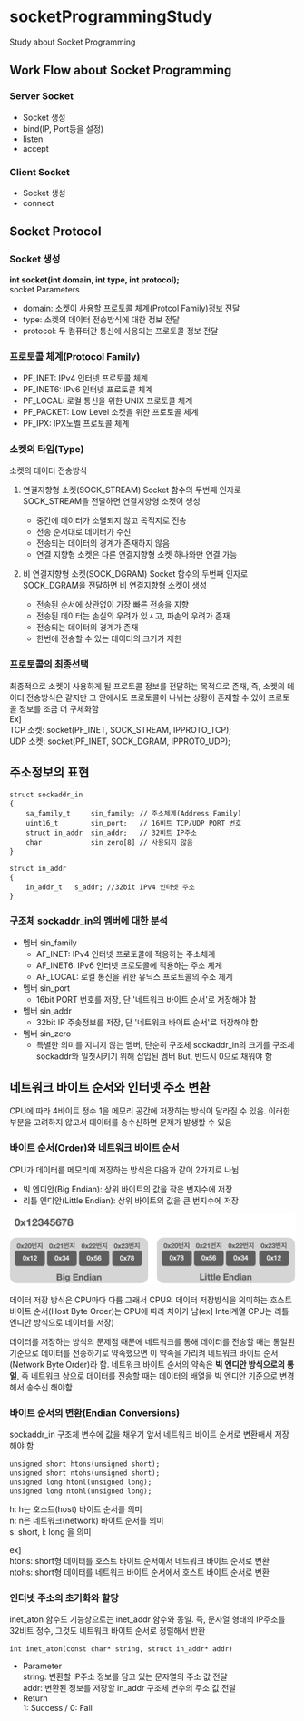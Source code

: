 # socketProgrammingStudy
Study about Socket Programming

## Work Flow about Socket Programming
### Server Socket
- Socket 생성
- bind(IP, Port등을 설정)
- listen
- accept

### Client Socket
- Socket 생성
- connect

## Socket Protocol
### Socket 생성
**int socket(int domain, int type, int protocol);**<br>
socket Parameters
- domain: 소켓이 사용할 프로토콜 체계(Protcol Family)정보 전달
- type: 소켓의 데이터 전송방식에 대한 정보 전달
- protocol: 두 컴퓨터간 통신에 사용되는 프로토콜 정보 전달

### 프로토콜 체계(Protocol Family)
- PF_INET: IPv4 인터넷 프로토콜 체계
- PF_INET6: IPv6 인터넷 프로토콜 체계
- PF_LOCAL: 로컬 통신을 위한 UNIX 프로토콜 체계
- PF_PACKET: Low Level 소켓을 위한 프로토콜 체계
- PF_IPX: IPX노벨 프로토콜 체계

### 소켓의 타입(Type)
소켓의 데이터 전송방식 
1. 연결지향형 소켓(SOCK_STREAM)
Socket 함수의 두번째 인자로 SOCK_STREAM을 전달하면 연결지향형 소켓이 생성
   - 중간에 데이터가 소멸되지 않고 목적지로 전송
   - 전송 순서대로 데이터가 수신
   - 전송되는 데이터의 경계가 존재하지 않음
   - 연결 지향형 소켓은 다른 연결지향형 소켓 하나와만 연결 가능

2. 비 연결지향형 소켓(SOCK_DGRAM)
Socket 함수의 두번째 인자로 SOCK_DGRAM을 전달하면 비 연결지향형 소켓이 생성
   - 전송된 순서에 상관없이 가장 빠른 전송을 지향
   - 전송된 데이터는 손실의 우려가 있ㅅ고, 파손의 우려가 존재
   - 전송되는 데이터의 경계가 존재
   - 한번에 전송할 수 있는 데이터의 크기가 제한

### 프로토콜의 최종선택
최종적으로 소켓이 사용하게 될 프로토콜 정보를 전달하는 목적으로 존재, 즉, 소켓의 데이터 전송방식은 같지만 그 안에서도 프로토콜이 나뉘는 상황이 존재할 수 있어 프로토콜 정보를 조금 더 구체화함 <br>
Ex]<br> 
TCP 소켓: socket(PF_INET, SOCK_STREAM, IPPROTO_TCP); <br>
UDP 소켓: socket(PF_INET, SOCK_DGRAM, IPPROTO_UDP); 

## 주소정보의 표현
```
struct sockaddr_in
{
    sa_family_t     sin_family; // 주소체계(Address Family)
    uint16_t        sin_port;   // 16비트 TCP/UDP PORT 번호
    struct in_addr  sin_addr;   // 32비트 IP주소
    char            sin_zero[8] // 사용되지 않음
}
```
```
struct in_addr
{
    in_addr_t   s_addr; //32bit IPv4 인터넷 주소
}
```

### 구조체 sockaddr_in의 멤버에 대한 분석
- 멤버 sin_family
  - AF_INET: IPv4 인터넷 프로토콜에 적용하는 주소체계
  - AF_INET6: IPv6 인터넷 프로토콜에 적용하는 주소 체계
  - AF_LOCAL: 로컬 통신을 위한 유닉스 프로토콜의 주소 체계
- 멤버 sin_port
  - 16bit PORT 번호를 저장, 단 '네트워크 바이트 순서'로 저장해야 함
- 멤버 sin_addr
  - 32bit IP 주솟정보를 저장, 단 '네트워크 바이트 순서'로 저장해야 함
- 멤버 sin_zero
  - 특별한 의미를 지니지 않는 멤버, 단순히 구조체 sockaddr_in의 크기를 구조체 sockaddr와 일칫시키기 위해 삽입된 멤버 But, 반드시 0으로 채워야 함

## 네트워크 바이트 순서와 인터넷 주소 변환
CPU에 따라 4바이트 정수 1을 메모리 공간에 저장하는 방식이 달라질 수 있음. 이러한 부분을 고려하지 않고서 데이터를 송수신하면 문제가 발생할 수 있음

### 바이트 순서(Order)와 네트워크 바이트 순서
CPU가 데이터를 메모리에 저장하는 방식은 다음과 같이 2가지로 나뉨
- 빅 엔디안(Big Endian): 상위 바이트의 값을 작은 번지수에 저장
- 리틀 엔디안(Little Endian): 상위 바이트의 값을 큰 번지수에 저장

![byteOrdering](images/byteOrdering.png)

데이터 저장 방식은 CPU마다 다름 그래서 CPU의 데이터 저장방식을 의미하는 호스트 바이트 순서(Host Byte Order)는 CPU에 따라 차이가 남(ex] Intel계열 CPU는 리틀 엔디안 방식으로 데이터를 저장)

데이터를 저장하는 방식의 문제점 때문에 네트워크를 통해 데이터를 전송할 때는 통일된 기준으로 데이터를 전송하기로 약속했으면 이 약속을 가리켜 네트워크 바이트 순서(Network Byte Order)라 함. 네트워크 바이트 순서의 약속은 **빅 엔디안 방식으로의 통일**, 즉 네트워크 상으로 데이터를 전송할 때는 데이터의 배열을 빅 엔디안 기준으로 변경해서 송수신 해야함

### 바이트 순서의 변환(Endian Conversions)
sockaddr_in 구조체 변수에 값을 채우기 앞서 네트워크 바이트 순서로 변환해서 저장해야 함
```
unsigned short htons(unsigned short);
unsigned short ntohs(unsigned short);
unsigned long htonl(unsigned long);
unsigned long ntohl(unsigned long);
```
h: h는 호스트(host) 바이트 순서를 의미 <br>
n: n은 네트워크(network) 바이트 순서를 의미 <br>
s: short, l: long 을 의미 <br>

ex] <br>
htons: short형 데이터를 호스트 바이트 순서에서 네트워크 바이트 순서로 변환<br>
ntohs: short형 데이터를 네트워크 바이트 순서에서 호스트 바이트 순서로 변환

### 인터넷 주소의 초기화와 할당
inet_aton 함수도 기능상으로는 inet_addr 함수와 동일. 즉, 문자열 형태의 IP주소를 32비트 정수, 그것도 네트워크 바이트 순서로 정렬해서 반환
```
int inet_aton(const char* string, struct in_addr* addr)
```
- Parameter <br>
string: 변환할 IP주소 정보를 담고 있는 문자열의 주소 값 전달 <br>
addr: 변환된 정보를 저장할 in_addr 구조체 변수의 주소 값 전달 <br>
- Return <br>
1: Success / 0: Fail